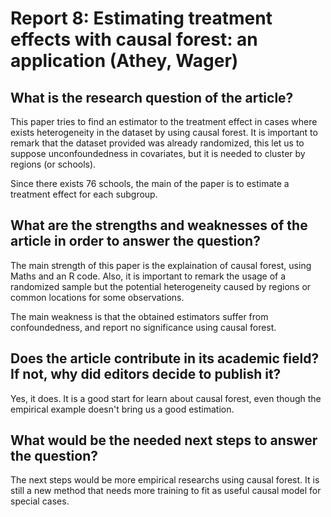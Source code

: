 # Report 8: Estimating treatment effects with causal forest: an application (Athey, Wager)

## What is the research question of the article?

This paper tries to find an estimator to the treatment effect in cases where exists heterogeneity in the dataset by using causal forest. It is important to remark that the dataset provided was already randomized, this let us to suppose unconfoundedness in covariates, but it is needed to cluster by regions (or schools).

Since there exists 76 schools, the main of the paper is to estimate a treatment effect for each subgroup.

## What are the strengths and weaknesses of the article in order to answer the question?

The main strength of this paper is the explaination of causal forest, using Maths and an R code. Also, it is important to remark the usage of a randomized sample but the potential heterogeneity caused by regions or common locations for some observations.

The main weakness is that the obtained estimators suffer from confoundedness, and report no significance using causal forest.

## Does the article contribute in its academic field? If not, why did editors decide to publish it?

Yes, it does. It is a good start for learn about causal forest, even though the empirical example doesn't bring us a good estimation.

## What would be the needed next steps to answer the question?

The next steps would be more empirical researchs using causal forest. It is still a new method that needs more training to fit as useful causal model for special cases.
